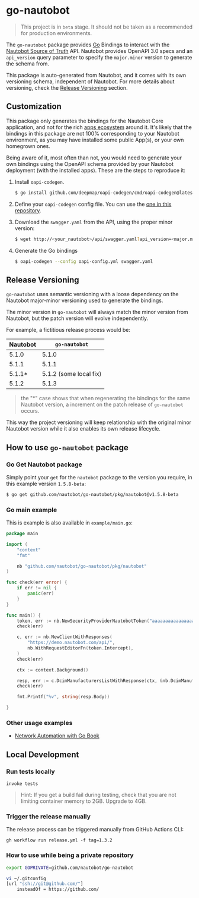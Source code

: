 # go-nautobot

> This project is in `beta` stage. It should not be taken as a recommended for production environments.

The `go-nautobot` package provides [Go](https://go.dev/) Bindings to interact with the [Nautobot Source of Truth](https://nautobot.readthedocs.io/en/stable/) API. Nautobot provides OpenAPI 3.0 specs and an `api_version` query parameter to specify the `major.minor` version to generate the schema from.

This package is auto-generated from Nautobot, and it comes with its own versioning schema, independent of Nautobot. For more details about versioning, check the [Release Versioning](#release-versioning) section.

## Customization

This package only generates the bindings for the Nautobot Core application, and not for the rich [apps ecosystem](https://docs.nautobot.com/projects/core/en/stable/apps/) around it. It's likely that the bindings in this package are not 100% corresponding to your Nautobot environment, as you may have installed some public App(s), or your own homegrown ones.

Being aware of it, most often than not, you would need to generate your own bindings using the OpenAPI schema provided by your Nautobot deployment (with the installed apps). These are the steps to reproduce it:

1. Install `oapi-codegen`.

   ```bash
   $ go install github.com/deepmap/oapi-codegen/cmd/oapi-codegen@latest
   ```

2. Define your `oapi-codegen` config file. You can use the [one in this repository](development/oapi-config.yml).

3. Download the `swagger.yaml` from the API, using the proper minor version:

   ```bash
   $ wget http://<your_nautobot>/api/swagger.yaml?api_version=<major.minor_version> -O swagger.yaml
   ```

4. Generate the Go bindings

   ```bash
   $ oapi-codegen --config oapi-config.yml swagger.yaml
   ```

## Release Versioning

`go-nautobot` uses semantic versioning with a loose dependency on the Nautobot major-minor versioning used to generate the bindings.

The minor version in `go-nautobot` will always match the minor version from Nautobot, but the patch version will evolve independently.

For example, a fictitious release process would be:

| Nautobot | `go-nautobot`          |
| -------- | ---------------------- |
| 5.1.0    | 5.1.0                  |
| 5.1.1    | 5.1.1                  |
| 5.1.1\*  | 5.1.2 (some local fix) |
| 5.1.2    | 5.1.3                  |

> the "\*" case shows that when regenerating the bindings for the same Nautobot version, a increment on the patch release of `go-nautobot` occurs.

This way the project versioning will keep relationship with the original minor Nautobot version while it also enables its own release lifecycle.

## How to use `go-nautobot` package

### Go Get Nautobot package

Simply point your `get` for the `nautobot` package to the version you require, in this example version `1.5.8-beta`:

```bash
$ go get github.com/nautobot/go-nautobot/pkg/nautobot@v1.5.8-beta
```

### Go main example

This is example is also available in `example/main.go`:

```go
package main

import (
	"context"
	"fmt"

	nb "github.com/nautobot/go-nautobot/pkg/nautobot"
)

func check(err error) {
	if err != nil {
		panic(err)
	}
}

func main() {
	token, err := nb.NewSecurityProviderNautobotToken("aaaaaaaaaaaaaaaaaaaaaaaaaaaaaaaaaaaaaaaa")
	check(err)

	c, err := nb.NewClientWithResponses(
		"https://demo.nautobot.com/api/",
		nb.WithRequestEditorFn(token.Intercept),
	)
	check(err)

	ctx := context.Background()

	resp, err := c.DcimManufacturersListWithResponse(ctx, &nb.DcimManufacturersListParams{})
	check(err)

	fmt.Printf("%v", string(resp.Body))

}

```

### Other usage examples

- [Network Automation with Go Book](https://github.com/PacktPublishing/Network-Automation-with-Go/blob/main/ch06/nautobot/main.go)

## Local Development

### Run tests locally

```
invoke tests
```

> Hint: If you get a build fail during testing, check that you are not limiting container memory to 2GB. Upgrade to 4GB.

### Trigger the release manually

The release process can be triggered manually from GitHub Actions CLI:

```
gh workflow run release.yml -f tag=1.3.2
```

### How to use while being a private repository

```bash
export GOPRIVATE=github.com/nautobot/go-nautobot

vi ~/.gitconfig
[url "ssh://git@github.com/"]
	insteadOf = https://github.com/
```
